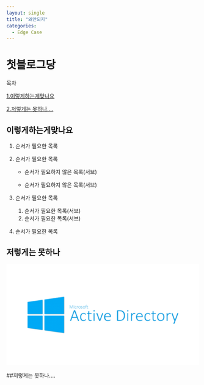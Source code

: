 ```yaml
---
layout: single
title: "왜안되지"
categories:
  - Edge Case
---
```


# 첫블로그당

목차

[1.이렇게하는게맞나요](#이렇게하는게맞나요)

[2.저렇게는 못하나....](#저렇게는-못하나....)

## 이렇게하는게맞나요

1. 순서가 필요한 목록
2. 순서가 필요한 목록

    - 순서가 필요하지 않은 목록(서브)

    - 순서가 필요하지 않은 목록(서브) 
3. 순서가 필요한 목록
    1. 순서가 필요한 목록(서브)
    1. 순서가 필요한 목록(서브)
4. 순서가 필요한 목록





## 저렇게는 못하나

![fdsfsf](../images/2021-10-05-first/fdsfsf.png)



##저렇게는 못하나....